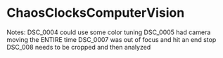 # ChaosClocksComputerVision

Notes:  DSC_0004 could use some color tuning
	DSC_0005 had camera moving the ENTIRE time
	DSC_0007 was out of focus and hit an end stop
	DSC_008 needs to be cropped and then analyzed

